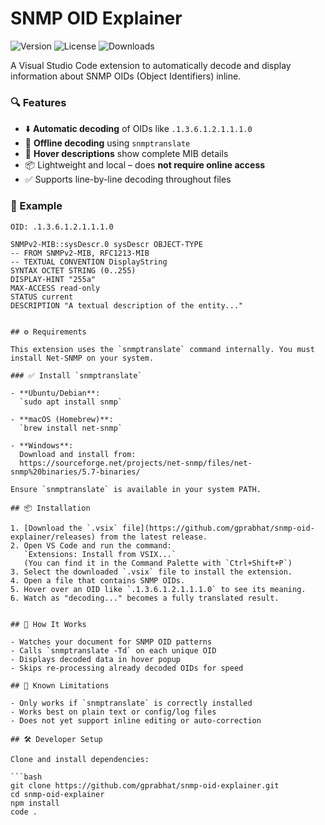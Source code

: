 # SNMP OID Explainer

![Version](https://img.shields.io/badge/version-unpublished-lightgrey)
![License](https://img.shields.io/github/license/gprabhat/snmp-oid-explainer)
![Downloads](https://img.shields.io/badge/downloads-unpublished-lightgrey)

A Visual Studio Code extension to automatically decode and display information about SNMP OIDs (Object Identifiers) inline.

### 🔍 Features

- ⬇️ **Automatic decoding** of OIDs like `.1.3.6.1.2.1.1.1.0`
- 🧠 **Offline decoding** using `snmptranslate`
- 💬 **Hover descriptions** show complete MIB details
- 📦 Lightweight and local – does **not require online access**
- ✅ Supports line-by-line decoding throughout files

### 📸 Example

```text
OID: .1.3.6.1.2.1.1.1.0

SNMPv2-MIB::sysDescr.0 sysDescr OBJECT-TYPE
-- FROM SNMPv2-MIB, RFC1213-MIB
-- TEXTUAL CONVENTION DisplayString
SYNTAX OCTET STRING (0..255)
DISPLAY-HINT "255a"
MAX-ACCESS read-only
STATUS current
DESCRIPTION "A textual description of the entity..."


## ⚙️ Requirements

This extension uses the `snmptranslate` command internally. You must install Net-SNMP on your system.

### ✅ Install `snmptranslate`

- **Ubuntu/Debian**:  
  `sudo apt install snmp`

- **macOS (Homebrew)**:  
  `brew install net-snmp`

- **Windows**:  
  Download and install from:  
  https://sourceforge.net/projects/net-snmp/files/net-snmp%20binaries/5.7-binaries/

Ensure `snmptranslate` is available in your system PATH.

## 📦 Installation

1. [Download the `.vsix` file](https://github.com/gprabhat/snmp-oid-explainer/releases) from the latest release.
2. Open VS Code and run the command:  
   `Extensions: Install from VSIX...`  
   (You can find it in the Command Palette with `Ctrl+Shift+P`)
3. Select the downloaded `.vsix` file to install the extension.
4. Open a file that contains SNMP OIDs.
5. Hover over an OID like `.1.3.6.1.2.1.1.1.0` to see its meaning.
6. Watch as "decoding..." becomes a fully translated result.


## 🚀 How It Works

- Watches your document for SNMP OID patterns
- Calls `snmptranslate -Td` on each unique OID
- Displays decoded data in hover popup
- Skips re-processing already decoded OIDs for speed

## 🧪 Known Limitations

- Only works if `snmptranslate` is correctly installed
- Works best on plain text or config/log files
- Does not yet support inline editing or auto-correction

## 🛠️ Developer Setup

Clone and install dependencies:

```bash
git clone https://github.com/gprabhat/snmp-oid-explainer.git
cd snmp-oid-explainer
npm install
code .
